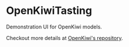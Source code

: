 # OpenKiwiTasting
Demonstration UI for OpenKiwi models.

Checkout more details at [OpenKiwi's repository](https://github.com/Unbabel/OpenKiwi).
